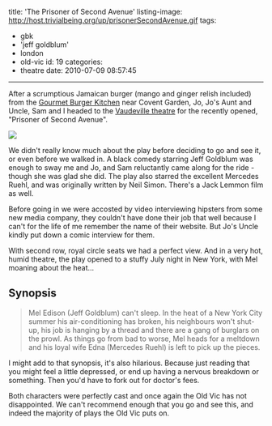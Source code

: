 title: 'The Prisoner of Second Avenue'
listing-image: http://host.trivialbeing.org/up/prisonerSecondAvenue.gif
tags:
  - gbk
  - 'jeff goldblum'
  - london
  - old-vic
id: 19
categories:
  - theatre
date: 2010-07-09 08:57:45
---

After a scrumptious Jamaican burger (mango and ginger relish included) from the [Gourmet Burger Kitchen](http://4sq.com/a3pchq) near Covent Garden, Jo, Jo's Aunt and Uncle, Sam and I headed to the [Vaudeville theatre](http://foursquare.com/venue/143717) for the recently opened, "Prisoner of Second Avenue".

![](http://host.trivialbeing.org/up/prisonerSecondAvenue.gif)

<!--more-->

We didn't really know much about the play before deciding to go and see it, or even before we walked in. A black comedy starring Jeff Goldblum was enough to sway me and Jo, and Sam reluctantly came along for the ride - though she was glad she did. The play also starred the excellent Mercedes Ruehl, and was originally written by Neil Simon. There's a Jack Lemmon film as well.

Before going in we were accosted by video interviewing hipsters from some new media company, they couldn't have done their job that well because I can't for the life of me remember the name of their website. But Jo's Uncle kindly put down a comic interview for them.

With second row, royal circle seats we had a perfect view. And in a very hot, humid theatre, the play opened to a stuffy July night in New York, with Mel moaning about the heat...

## Synopsis

> Mel Edison (Jeff Goldblum) can't sleep. In the heat of a New York City summer his air-conditioning has broken, his neighbours won't shut-up, his job is hanging by a thread and there are a gang of burglars on the prowl. As things go from bad to worse, Mel heads for a meltdown and his loyal wife Edna (Mercedes Ruehl) is left to pick up the pieces.

I might add to that synopsis, it's also hilarious. Because just reading that you might feel a little depressed, or end up having a nervous breakdown or something. Then you'd have to fork out for doctor's fees.

Both characters were perfectly cast and once again the Old Vic has not disappointed. We can't recommend enough that you go and see this, and indeed the majority of plays the Old Vic puts on.
